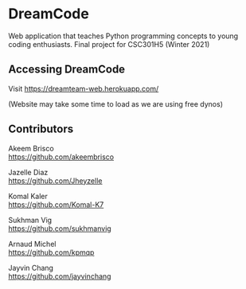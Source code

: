 # DreamCode

Web application that teaches Python programming concepts to young coding enthusiasts. Final project for CSC301H5 (Winter 2021)

## Accessing DreamCode

Visit https://dreamteam-web.herokuapp.com/

(Website may take some time to load as we are using free dynos)

## Contributors

Akeem Brisco\
https://github.com/akeembrisco

Jazelle Diaz\
https://github.com/Jheyzelle

Komal Kaler\
https://github.com/Komal-K7

Sukhman Vig\
https://github.com/sukhmanvig

Arnaud Michel\
https://github.com/kpmqp

Jayvin Chang\
https://github.com/jayvinchang
